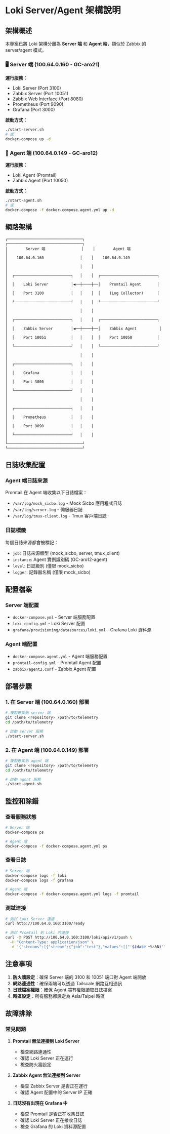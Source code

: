 # Loki Server/Agent 架構說明

## 架構概述

本專案已將 Loki 架構分離為 **Server 端** 和 **Agent 端**，類似於 Zabbix 的 server/agent 模式。

### 🖥️ Server 端 (100.64.0.160 - GC-aro21)
**運行服務：**
- Loki Server (Port 3100)
- Zabbix Server (Port 10051)
- Zabbix Web Interface (Port 8080)
- Prometheus (Port 9090)
- Grafana (Port 3000)

**啟動方式：**
```bash
./start-server.sh
# 或
docker-compose up -d
```

### 📱 Agent 端 (100.64.0.149 - GC-aro12)
**運行服務：**
- Loki Agent (Promtail)
- Zabbix Agent (Port 10050)

**啟動方式：**
```bash
./start-agent.sh
# 或
docker-compose -f docker-compose.agent.yml up -d
```

## 網路架構

```
┌─────────────────────────────────┐    ┌─────────────────────────────────┐
│        Server 端                │    │        Agent 端                 │
│    100.64.0.160                │    │    100.64.0.149                │
│                                │    │                                │
│  ┌─────────────────────────┐   │    │  ┌─────────────────────────┐   │
│  │    Loki Server          │◀──┼────┼──│    Promtail Agent       │   │
│  │    Port 3100            │   │    │  │    (Log Collector)      │   │
│  └─────────────────────────┘   │    │  └─────────────────────────┘   │
│                                │    │                                │
│  ┌─────────────────────────┐   │    │  ┌─────────────────────────┐   │
│  │    Zabbix Server        │◀──┼────┼──│    Zabbix Agent          │   │
│  │    Port 10051           │   │    │  │    Port 10050           │   │
│  └─────────────────────────┘   │    │  └─────────────────────────┘   │
│                                │    │                                │
│  ┌─────────────────────────┐   │    │                                │
│  │    Grafana              │   │    │                                │
│  │    Port 3000            │   │    │                                │
│  └─────────────────────────┘   │    │                                │
│                                │    │                                │
│  ┌─────────────────────────┐   │    │                                │
│  │    Prometheus           │   │    │                                │
│  │    Port 9090            │   │    │                                │
│  └─────────────────────────┘   │    │                                │
└─────────────────────────────────┘    └─────────────────────────────────┘
```

## 日誌收集配置

### Agent 端日誌來源
Promtail 在 Agent 端收集以下日誌檔案：
- `/var/log/mock_sicbo.log` - Mock Sicbo 應用程式日誌
- `/var/log/server.log` - 伺服器日誌
- `/var/log/tmux-client.log` - Tmux 客戶端日誌

### 日誌標籤
每個日誌來源都會被標記：
- `job`: 日誌來源類型 (mock_sicbo, server, tmux_client)
- `instance`: Agent 實例識別碼 (GC-aro12-agent)
- `level`: 日誌級別 (僅限 mock_sicbo)
- `logger`: 記錄器名稱 (僅限 mock_sicbo)

## 配置檔案

### Server 端配置
- `docker-compose.yml` - Server 端服務配置
- `loki-config.yml` - Loki Server 配置
- `grafana/provisioning/datasources/loki.yml` - Grafana Loki 資料源

### Agent 端配置
- `docker-compose.agent.yml` - Agent 端服務配置
- `promtail-config.yml` - Promtail Agent 配置
- `zabbix/agent2.conf` - Zabbix Agent 配置

## 部署步驟

### 1. 在 Server 端 (100.64.0.160) 部署
```bash
# 複製專案到 server 端
git clone <repository> /path/to/telemetry
cd /path/to/telemetry

# 啟動 server 服務
./start-server.sh
```

### 2. 在 Agent 端 (100.64.0.149) 部署
```bash
# 複製專案到 agent 端
git clone <repository> /path/to/telemetry
cd /path/to/telemetry

# 啟動 agent 服務
./start-agent.sh
```

## 監控和除錯

### 查看服務狀態
```bash
# Server 端
docker-compose ps

# Agent 端
docker-compose -f docker-compose.agent.yml ps
```

### 查看日誌
```bash
# Server 端
docker-compose logs -f loki
docker-compose logs -f grafana

# Agent 端
docker-compose -f docker-compose.agent.yml logs -f promtail
```

### 測試連接
```bash
# 測試 Loki Server 連接
curl http://100.64.0.160:3100/ready

# 測試 Promtail 到 Loki 的連接
curl -X POST http://100.64.0.160:3100/loki/api/v1/push \
  -H "Content-Type: application/json" \
  -d '{"streams":[{"stream":{"job":"test"},"values":[["'$(date +%s%N)'","test message"]]}]}'
```

## 注意事項

1. **防火牆設定**：確保 Server 端的 3100 和 10051 端口對 Agent 端開放
2. **網路連通性**：確保兩端可以透過 Tailscale 網路互相通訊
3. **日誌檔案權限**：確保 Agent 端有權限讀取日誌檔案
4. **時區設定**：所有服務都設定為 Asia/Taipei 時區

## 故障排除

### 常見問題
1. **Promtail 無法連接到 Loki Server**
   - 檢查網路連通性
   - 確認 Loki Server 正在運行
   - 檢查防火牆設定

2. **Zabbix Agent 無法連接到 Server**
   - 檢查 Zabbix Server 是否正在運行
   - 確認 Agent 配置中的 Server IP 正確

3. **日誌沒有出現在 Grafana 中**
   - 檢查 Promtail 是否正在收集日誌
   - 確認 Loki Server 正在接收日誌
   - 檢查 Grafana 的 Loki 資料源配置
